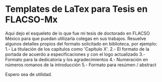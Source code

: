 # Templates de LaTex para Tesis en FLACSO-Mx
Aquí dejo el esqueleto de lo que fue mi tesis de doctorado en FLACSO México para que puedan utilizarla colegas en sus trabajos.
Resuelve algunos detalles propios del formato solicitado en biblioteca, por ejemplo:
1.- La titulación de los capítulos como 'Capítulo X'. 
2.- El formato de la portada de acuerdo a especificaciones y con el logo actualizado
3.- Formato para la dedicatoria y los agradecimientos
4.- Numeración en números romanos de la introducción
5.- Formato para resúmen / abstract

Espero sea de utilidad. 
